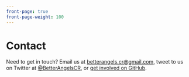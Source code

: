```yaml
---
front-page: true
front-page-weight: 100
---
```


# Contact

Need to get in touch? Email us at [betterangels.cr@gmail.com](mailto:betterangels.cr@gmail.com), tweet to us on Twitter at [@BetterAngelsCR](https://twitter.com/BetterAngelsCR), or [get involved on GitHub](https://github.com/betterangels/buoy/issues/new).
